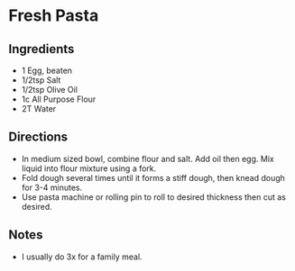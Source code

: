 # Fresh Pasta
## Ingredients
- 1 Egg, beaten
- 1/2tsp Salt
- 1/2tsp Olive Oil
- 1c All Purpose Flour
- 2T Water
## Directions
- In medium sized bowl, combine flour and salt. Add oil then egg. Mix liquid into flour mixture using a fork.
- Fold dough several times until it forms a stiff dough, then knead dough for 3-4 minutes.
- Use pasta machine or rolling pin to roll to desired thickness then cut as desired.
## Notes
- I usually do 3x for a family meal.
